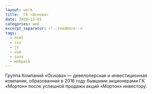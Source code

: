 ```yaml
---
layout: work
title:  ГК «Основа»
date: 2020-12-01
categories: web
excerpt_separator: <!--readmore-->
tags:
  - html
  - css
  - js
  - vue
  - sass
  - webpack
---
```

Группа Компаний «Основа» — девелоперская и инвестиционная компания, образованная в 2016 году бывшими акционерами ГК «Мортон» после успешной продажи акций «Мортон» инвестору.
